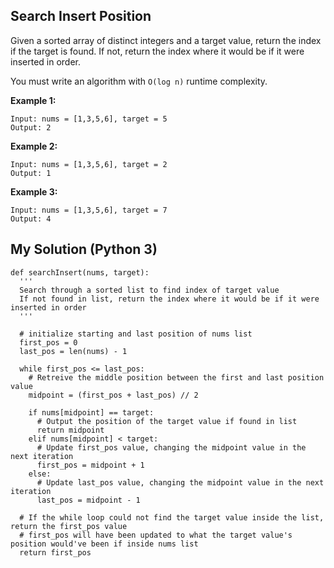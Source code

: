 ## Search Insert Position

Given a sorted array of distinct integers and a target value, return the index if the target is found. If not, return the index where it would be if it were inserted in order.

You must write an algorithm with `O(log n)`  runtime complexity.

**Example 1:**

    Input: nums = [1,3,5,6], target = 5
    Output: 2

**Example 2:**

    Input: nums = [1,3,5,6], target = 2
    Output: 1

**Example 3:**

    Input: nums = [1,3,5,6], target = 7
    Output: 4

## My Solution (Python 3)

    def searchInsert(nums, target):
      '''
      Search through a sorted list to find index of target value
      If not found in list, return the index where it would be if it were inserted in order
      '''
    
      # initialize starting and last position of nums list
      first_pos = 0
      last_pos = len(nums) - 1

      while first_pos <= last_pos:
        # Retreive the middle position between the first and last position value
        midpoint = (first_pos + last_pos) // 2
        
        if nums[midpoint] == target:
          # Output the position of the target value if found in list
          return midpoint
        elif nums[midpoint] < target:
          # Update first_pos value, changing the midpoint value in the next iteration
          first_pos = midpoint + 1
        else:
          # Update last_pos value, changing the midpoint value in the next iteration
          last_pos = midpoint - 1
      
      # If the while loop could not find the target value inside the list, return the first_pos value
      # first_pos will have been updated to what the target value's position would've been if inside nums list
      return first_pos
